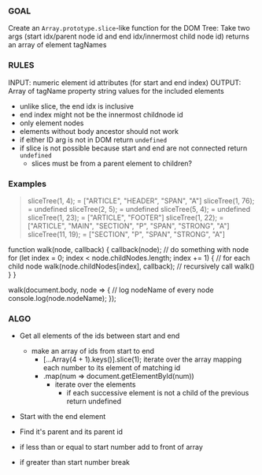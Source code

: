 ### GOAL

Create an `Array.prototype.slice`-like function for the DOM Tree:
Take two args (start idx/parent node id and end idx/innermost child node id)
returns an array of element tagNames

### RULES
INPUT: numeric element id attributes (for start and end index)
OUTPUT: Array of tagName property string values for the included elements
- unlike slice, the end idx is inclusive
- end index might not be the innermost childnode id
- only element nodes
- elements without body ancestor should not work
- if either ID arg is not in DOM return `undefined`
- if slice is not possible because start and end are not connected return `undefined`
  - slices must be from a parent element to children?

### Examples

> sliceTree(1, 4);
= ["ARTICLE", "HEADER", "SPAN", "A"]
> sliceTree(1, 76);
= undefined
> sliceTree(2, 5);
= undefined
> sliceTree(5, 4);
= undefined
> sliceTree(1, 23);
= ["ARTICLE", "FOOTER"]
> sliceTree(1, 22);
= ["ARTICLE", "MAIN", "SECTION", "P", "SPAN", "STRONG", "A"]
> sliceTree(11, 19);
= ["SECTION", "P", "SPAN", "STRONG", "A"]
> 
> 

function walk(node, callback) {
callback(node);                                                   // do something with node
for (let index = 0; index < node.childNodes.length; index += 1) { // for each child node
walk(node.childNodes[index], callback);                         // recursively call walk()
}
}

walk(document.body, node => {                                // log nodeName of every node
console.log(node.nodeName);
});

### ALGO

- Get all elements of the ids between start and end
  - make an array of ids from start to end
    - [...Array(4 + 1).keys()].slice(1);
      iterate over the array mapping each number to its element of matching id
    - .map(num => document.getElementById(num))
      - iterate over the elements
        - if each successive element is not a child of the previous return undefined

- Start with the end element
- Find it's parent and its parent id
- if less than or equal to start number add to front of array
- if greater than start number break